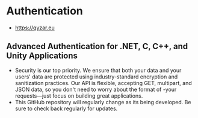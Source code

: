 # Authentication
- https://qyzar.eu
## Advanced Authentication for .NET, C, C++, and Unity Applications
- Security is our top priority. We ensure that both your data and your users' data are protected using industry-standard encryption and sanitization practices. Our API is flexible, accepting GET, multipart, and JSON data, so you don't need to worry about the format of -your requests—just focus on building great applications.
- This GitHub repository will regularly change as its being developed. Be sure to check back regularly for updates.

